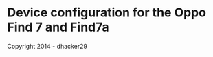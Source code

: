 Device configuration for the Oppo Find 7 and Find7a
===============================

Copyright 2014 - dhacker29
